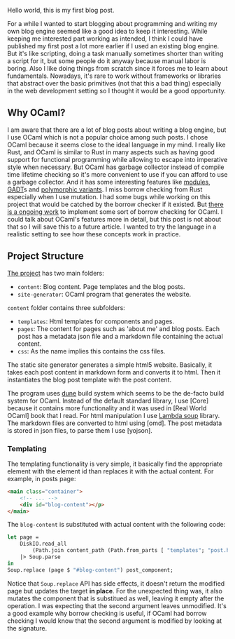 Hello world, this is my first blog post.

For a while I wanted to start blogging about programming and writing my own blog engine seemed like a good idea to keep it interesting.
While keeping me interested part working as intended, I think I could have published my first post a lot more earlier if I used an existing blog engine. But it's like scripting, doing a task manually sometimes shorter than writing a script for it, but some people do it anyway because manual labor is boring. Also I like doing things from scratch since it forces me to learn about fundamentals. Nowadays, it's rare to work without frameworks or libraries that abstract over the basic primitives (not that this a bad thing) especially in the web development setting so I thought it would be a good opportunity.

## Why OCaml?

I am aware that there are a lot of blog posts about writing a blog engine, but I use OCaml which is not a popular choice among such posts. 
I chose OCaml because it seems close to the ideal language in my mind. I really like Rust, and OCaml is similar to Rust in many aspects such as having good support for functional programming while allowing to escape into imperative style when necessary. 
But OCaml has garbage collector instead of compile time lifetime checking so it's more convenient to use if you can afford to use a garbage collector. And it has some interesting features like [modules](), [GADT]()s and [polymorphic variants](). 
I miss borrow checking from Rust especially when I use mutation. 
I had some bugs while working on this project that would be catched by the borrow checker if it existed.
But [there is a ongoing work]() to implement some sort of borrow checking for OCaml.
I could talk about OCaml's features more in detail, but this post is not about that so I will save this to a future article.
I wanted to try the language in a realistic setting to see how these concepts work in practice.

## Project Structure

[The project]() has two main folders:
* `content`: Blog content. Page templates and the blog posts.
* `site-generator`: OCaml program that generates the website.

`content` folder contains three subfolders:
* `templates`: Html templates for components and pages.
* `pages`: The content for pages such as 'about me' and blog posts. Each post has a metadata json file and a markdown file containing the actual content.
* `css`: As the name implies this contains the css files.

The static site generator generates a simple html5 website.
Basically, it takes each post content in markdown form and converts it to html. 
Then it instantiates the blog post template with the post content.

The program uses [dune]() build system which seems to be the de-facto build system for OCaml.
Instead of the default standard library, I use [Core] because it contains more functionality and it was used in [Real World OCaml] book that I read. 
For html manipulation I use [Lambda soup]() library.
The markdown files are converted to html using [omd].
The post metadata is stored in json files, to parse them I use [yojson].

### Templating
The templating functionality is very simple, it basically find the appropriate element with the element id than replaces it with the actual content. For example, in posts page:
```html
<main class="container">
    <!-- ... -->
    <div id="blog-content"></p>
</main>
```

The `blog-content` is substituted with actual content with the following code:
```ocaml
let page =
    DiskIO.read_all
        (Path.join content_path (Path.from_parts [ "templates"; "post.html" ]))
    |> Soup.parse
in
Soup.replace (page $ "#blog-content") post_component;
```

Notice that `Soup.replace` API has side effects, it doesn't return the modified page but updates the target **in place**.
For the unexpected thing was, it also mutates the component that is substitued as well, leaving it empty after the operation.
I was expecting that the second argument leaves unmodified.
It's a good example why borrow checking is useful, if OCaml had borrow checking I would know that the second argument is modified by looking at the signature.

